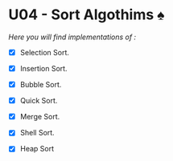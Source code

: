 # U04 - Sort Algothims :spades:

*Here you will find implementations of :*
- [x] Selection Sort.
- [x] Insertion Sort.
- [x] Bubble Sort.
- [x] Quick Sort.
- [x] Merge Sort.
- [x] Shell Sort.
- [x] Heap Sort
 
